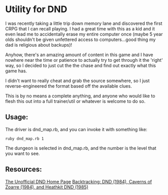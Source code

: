 # Utility for DND

I was recently taking a little trip down memory lane and discovered the first CRPG that I can recall playing. I had a great time with this as a kid and it even lead me to accidentally erase my entire computer once (maybe 5 year olds shouldn't be given unfettered access to computers...good thing my dad is religious about backups)!

Anyhow, there's an amazing amount of content in this game and I have nowhere near the time or patience to actually try to get through it the 'right' way, so I decided to just cut the the chase and find out exactly what this game has.

I didn't want to really cheat and grab the source somewhere, so I just reverse-engineered the format based off the available clues.

This is by no means a complete anything, and anyone who would like to flesh this out into a full trainer/util or whatever is welcome to do so.

## Usage:

The driver is dnd_map.rb, and you can invoke it with something like:

```
ruby dnd_map.rb 1
```

The dungeon is selected in dnd_map.rb, and the number is the level that you want to see.

## Resources:

[The Unofficial DND Home Page](http://www.digital-eel.com/files/dndpage_files/DND.htm)
[Backtracking: DND (1984), Caverns of Zoarre (1984), and Heathkit DND (1985)](http://crpgaddict.blogspot.com/2011/12/earliest-cprgs.html)